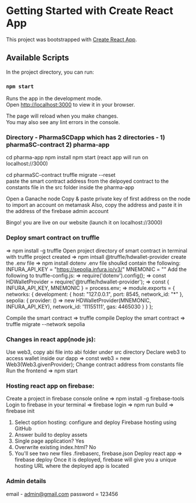 # Getting Started with Create React App

This project was bootstrapped with [Create React App](https://github.com/facebook/create-react-app).

## Available Scripts

In the project directory, you can run:

### `npm start`

Runs the app in the development mode.\
Open [http://localhost:3000](http://localhost:3000) to view it in your browser.

The page will reload when you make changes.\
You may also see any lint errors in the console.

### Directory - PharmaSCDapp which has 2 directories - 1) pharmaSC-contract 2) pharma-app
cd pharma-app
npm install 
npm start (react app will run on localhost://3000)

cd pharmaSC-contract
truffle migrate --reset\
paste the smart contract address from the delpoyed contract to the constants file in the src folder inside the pharma-app

Open a Ganache node
Copy & paste private key of first address on the node to import an account on metamask
Also, copy the address and paste it in the address of the firebase admin account

Bingo! you are live on our website (launch it on localhost://3000)


### Deploy smart contract on truffle
=> npm install -g truffle
Open project directory of smart contract in terminal with truffle project created
=> npm intsall @truffle/hdwallet-provider
create the .env file
=> npm install dotenv
.env file shoulkd contain the following:
INFURA_API_KEY = "https://sepolia.infura.io/v3/<Your-API-Key>"
MNEMONIC = "<Your-MetaMask-Secret-Recovery-Phrase>"
Add the following to truffle-config.js:
=> require('dotenv').config();
=> const HDWalletProvider = require('@truffle/hdwallet-provider');
=> const { INFURA_API_KEY, MNEMONIC } = process.env;
=> module.exports = {
  networks: {
    development: {
      host: "127.0.0.1",
      port: 8545,
      network_id: "*"
    },
    sepolia: {
      provider: () => new HDWalletProvider(MNEMONIC, INFURA_API_KEY),
      network_id: '11155111',
      gas: 4465030
    }
  }
};

Compile the smart contract 
=> truffle compile
Deploy the smart contract
=> truffle migrate --network sepolia

### Changes in react app(node js):
Use web3, copy abi file into abi folder under src directory
Declare web3 to access wallet inside our dapp
=> const web3 = new Web3(Web3.givenProvider);
Change contract address from constants file
Run the frontend 
=> npm start

### Hosting react app on firebase:
Create a project in firebase console online
=> npm install -g firebase-tools
Login to firebase in your terminal
=> firebase login
=> npm run build
=> firebase init
1. Select option hosting: configure and deploy Firebase hosting using GitHub
2. Answer build to deploy assets
3. Single page application? Yes
4. Overwrite existing index.html? No
5. You'll see two new files .firebaserc, firebase.json
Deploy react app
=> firebase deploy
Once it is deployed, firebase will give you a unique hosting URL where the deployed app is located

### Admin details
email - admin@gmail.com
password = 123456


